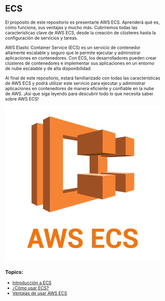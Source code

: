 # ECS

El propósito de este repositorio es presentarle AWS ECS. Aprenderá qué es, cómo funciona, sus ventajas y mucho más. Cubriremos todas las características clave de AWS ECS, desde la creación de clústeres hasta la configuración de servicios y tareas.

AWS Elastic Container Service (ECS) es un servicio de contenedor altamente escalable y seguro que le permite ejecutar y administrar aplicaciones en contenedores. Con ECS, los desarrolladores pueden crear clústeres de contenedores e implementar sus aplicaciones en un entorno de nube escalable y de alta disponibilidad.

Al final de este repositorio, estará familiarizado con todas las características de AWS ECS y podrá utilizar este servicio para ejecutar y administrar aplicaciones en contenedores de manera eficiente y confiable en la nube de AWS. ¡Así que siga leyendo para descubrir todo lo que necesita saber sobre AWS ECS!

![AWS ECS logo](/images/aws-ecs.png)

###  Topics:
- [Introducción a ECS](introduccion-a-ecs.md)
- [¿Cómo usar ECS?](cómo-usar.md)
- [Ventajas de usar AWS ECS](ventajas-ecs.md)
 

